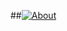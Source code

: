 ##[![About](https://img.shields.io/badge/About%20Me-FF5733?style=for-the-badge&logo=readme&logoColor=white)](https://yuharee.github.io/)
